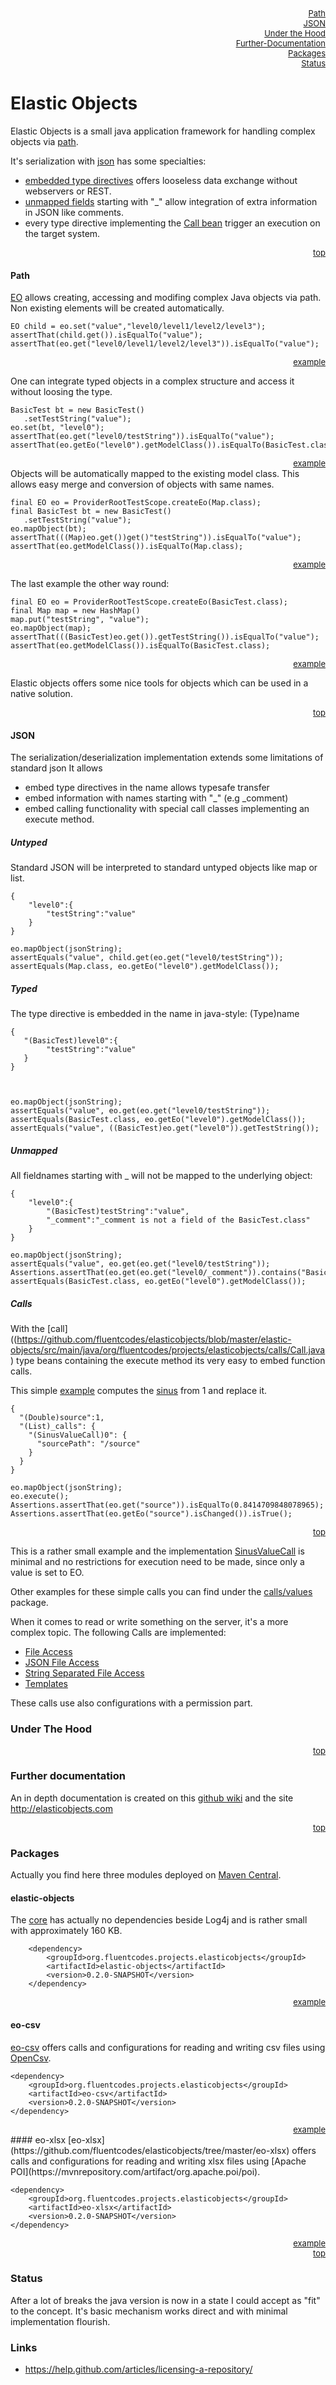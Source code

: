 <div align="right" clear="left">
<font size="2">
<a href="#path">Path</a><br>
<a href="#json">JSON</a><br>
<a href="#under-the-hood">Under the Hood</a><br>
<a href="#further-documentation">Further-Documentation</a><br>
<a href="#packages">Packages</a><br>
<a href="#status">Status</a><br>
</font>
</div>

# Elastic Objects

Elastic Objects is a small java application framework for handling complex objects via [path](#path). 

It's serialization with [json](#json) has some specialties:
* [embedded type directives](#typed) offers looseless data exchange without webservers or REST. 
* [unmapped fields](#unmapped) starting with "_" allow integration of extra information in JSON like comments.
* every type directive implementing the [Call bean](#calls) trigger an execution on the target system. 

<div align="right" style="font-size:10px"><a href="#top"><font size="2">top</font></a></div>

#### Path
 [EO](https://github.com/fluentcodes/elasticobjects/blob/master/elastic-objects/src/main/java/org/fluentcodes/projects/elasticobjects/EO.java) allows creating, accessing and modifing complex Java objects via path. Non existing elements will be created automatically. 


    EO child = eo.set("value","level0/level1/level2/level3");
    assertThat(child.get()).isEqualTo("value");
    assertThat(eo.get("level0/level1/level2/level3")).isEqualTo("value");
<div align="right" style="font-size:10px">
<a href="https://github.com/fluentcodes/elasticobjects/blob/master/eo-test/src/test/java/org/fluentcodes/projects/elasticobjects/EoSetScalarTest">
<font size="2"><a href="#packages">example</a><br></font>
</a></div>

One can integrate typed objects in a complex structure and access it without loosing the type.

    BasicTest bt = new BasicTest()
       .setTestString("value");
    eo.set(bt, "level0");
    assertThat(eo.get("level0/testString")).isEqualTo("value");
    assertThat(eo.getEo("level0").getModelClass()).isEqualTo(BasicTest.class);
<div align="right" style="font-size:10px">
<a href="https://github.com/fluentcodes/elasticobjects/blob/master/eo-test/src/test/java/org/fluentcodes/projects/elasticobjects/assets/EoMapSetBtTest">
<font size="2"><a href="#packages">example</a><br></font>
</a></div>
Objects will be automatically mapped to the existing model class. This allows easy merge and conversion of objects with same names.

    final EO eo = ProviderRootTestScope.createEo(Map.class);
    final BasicTest bt = new BasicTest()
       .setTestString("value");
    eo.mapObject(bt);
    assertThat(((Map)eo.get())get()"testString")).isEqualTo("value");
    assertThat(eo.getModelClass()).isEqualTo(Map.class);

<div align="right" style="font-size:10px">
<a href="https://github.com/fluentcodes/elasticobjects/blob/master/eo-test/src/test/java/org/fluentcodes/projects/elasticobjects/assets/EoMapObjectBtTest">
<font size="2"><a href="#packages">example</a><br></font>
</a></div>

The last example the other way round:

    final EO eo = ProviderRootTestScope.createEo(BasicTest.class);
    final Map map = new HashMap()
    map.put("testString", "value");
    eo.mapObject(map);
    assertThat(((BasicTest)eo.get()).getTestString()).isEqualTo("value");
    assertThat(eo.getModelClass()).isEqualTo(BasicTest.class);

<div align="right" style="font-size:10px">
<a href="https://github.com/fluentcodes/elasticobjects/blob/master/eo-test/src/test/java/org/fluentcodes/projects/elasticobjects/assets/EoMapObjectBtTest">
<font size="2"><a href="#packages">example</a><br></font>
</a></div>

Elastic objects offers some nice tools for objects which can be used in a native solution. 

<div align="right" style="font-size:10px"><a href="#top"><font size="2">top</font></a></div>

#### JSON
The serialization/deserialization implementation extends some limitations of standard json 
It allows 
* embed type directives in the name allows typesafe transfer
* embed information with names starting with "_" (e.g _comment)
* embed calling functionality with special call classes implementing an execute method.

##### Untyped
Standard JSON will be interpreted to standard untyped objects like map or list.
```
{
	"level0":{
		"testString":"value"
    }
}
```


```
eo.mapObject(jsonString);
assertEquals("value", child.get(eo.get("level0/testString"));
assertEquals(Map.class, eo.getEo("level0").getModelClass());
```
##### Typed
The type directive is embedded in the name in java-style: (Type)name

    {
	   "(BasicTest)level0":{
		    "testString":"value"
       }
    }

    

    eo.mapObject(jsonString);
    assertEquals("value", eo.get(eo.get("level0/testString"));
    assertEquals(BasicTest.class, eo.getEo("level0").getModelClass());
    assertEquals("value", ((BasicTest)eo.get("level0")).getTestString());


##### Unmapped
All fieldnames starting with _ will not be mapped to the underlying object:
```
{
	"level0":{
		"(BasicTest)testString":"value",
        "_comment":"_comment is not a field of the BasicTest.class"
    }
}
```

```
eo.mapObject(jsonString);
assertEquals("value", eo.get(eo.get("level0/testString"));
Assertions.assertThat(eo.get(eo.get("level0/_comment")).contains("BasicTest.class");
assertEquals(BasicTest.class, eo.getEo("level0").getModelClass());
```
##### Calls
With the [call]((https://github.com/fluentcodes/elasticobjects/blob/master/elastic-objects/src/main/java/org/fluentcodes/projects/elasticobjects/calls/Call.java) type beans containing the execute method its very easy to embed function calls. 

This simple [example](https://github.com/fluentcodes/elasticobjects/blob/master/eo-test/src/test/java/org/fluentcodes/projects/elasticobjects/calls/values/SinusValueCallTest.java) computes the [sinus](https://github.com/fluentcodes/elasticobjects/blob/master/elastic-objects/src/main/java/org/fluentcodes/projects/elasticobjects/calls/values/SinusValueCall.java) from 1 and replace it. 
```
{
  "(Double)source":1,
  "(List)_calls": {
    "(SinusValueCall)0": {
      "sourcePath": "/source"
    }
  }
}
```

```
eo.mapObject(jsonString);
eo.execute();
Assertions.assertThat(eo.get("source")).isEqualTo(0.8414709848078965);
Assertions.assertThat(eo.getEo("source").isChanged()).isTrue();
```
<div align="right" style="font-size:10px"><a href="#top"><font size="2">top</font></a></div>

This is a rather small example and the implementation [SinusValueCall](https://github.com/fluentcodes/elasticobjects/blob/master/elastic-objects/src/main/java/org/fluentcodes/projects/elasticobjects/calls/values/SinusValueCall.java) is minimal and no restrictions for execution need to be made, since only a value is set to EO.

Other examples for these simple calls you can find under the [calls/values](https://github.com/fluentcodes/elasticobjects/blob/master/elastic-objects/src/main/java/org/fluentcodes/projects/elasticobjects/calls/values/) package.

When it comes to read or write something on the server, it's a more complex topic. The following Calls are implemented: 

* [File Access](https://github.com/fluentcodes/elasticobjects/blob/master/elastic-objects/src/main/java/org/fluentcodes/projects/elasticobjects/calls/files)
* [JSON File Access](https://github.com/fluentcodes/elasticobjects/blob/master/elastic-objects/src/main/java/org/fluentcodes/projects/elasticobjects/calls/json)
* [String Separated File Access](https://github.com/fluentcodes/elasticobjects/blob/master/elastic-objects/src/main/java/org/fluentcodes/projects/elasticobjects/calls/scs)
* [Templates](https://github.com/fluentcodes/elasticobjects/blob/master/elastic-objects/src/main/java/org/fluentcodes/projects/elasticobjects/calls/templates)

These calls use also configurations with a permission part. 

### Under The Hood


<div align="right" style="font-size:10px"><a href="#top"><font size="2">top</font></a></div>


### Further documentation

An in depth documentation is created on this [github wiki](https://github.com/fluentcodes/elasticobjects/wiki) and the site http://elasticobjects.com



<div align="right" style="font-size:10px"><a href="#top"><font size="2">top</font></a></div>


### Packages
Actually you find here three modules deployed on [Maven Central](https://mvnrepository.com/artifact/org.fluentcodes.projects.elasticobjects).

#### elastic-objects
The [core](https://github.com/fluentcodes/elasticobjects/tree/master/eo) has actually no dependencies beside Log4j and is rather small with approximately 160 KB.
```
    <dependency>
        <groupId>org.fluentcodes.projects.elasticobjects</groupId>
        <artifactId>elastic-objects</artifactId>
        <version>0.2.0-SNAPSHOT</version>
    </dependency>
```

<div align="right" style="font-size:10px">
<a href="https://mvnrepository.com/artifact/org.fluentcodes.projects.elasticobjects/eo">
<font size="2"><a href="#packages">example</a><br></font>
</a></div>

#### eo-csv
[eo-csv](https://github.com/fluentcodes/elasticobjects/tree/master/eo-csv) offers calls and configurations for reading and writing csv files using [OpenCsv](https://mvnrepository.com/artifact/com.opencsv/opencsv).


    <dependency>
        <groupId>org.fluentcodes.projects.elasticobjects</groupId>
        <artifactId>eo-csv</artifactId>
        <version>0.2.0-SNAPSHOT</version>
    </dependency>

<div align="right" style="font-size:10px">
<a href="https://mvnrepository.com/artifact/org.fluentcodes.projects.elasticobjects/eo-csv">
<font size="2"><a href="#packages">example</a><br></font>
</a></div>
#### eo-xlsx
[eo-xlsx](https://github.com/fluentcodes/elasticobjects/tree/master/eo-xlsx) offers calls and configurations for reading and writing xlsx files using [Apache POI](https://mvnrepository.com/artifact/org.apache.poi/poi).


    <dependency>
        <groupId>org.fluentcodes.projects.elasticobjects</groupId>
        <artifactId>eo-xlsx</artifactId>
        <version>0.2.0-SNAPSHOT</version>
    </dependency>

<div align="right" style="font-size:10px">
<a href="https://mvnrepository.com/artifact/org.fluentcodes.projects.elasticobjects/eo-xlsx">
<font size="2"><a href="#packages">example</a><br></font>
</a></div>

<div align="right" style="font-size:10px"><a href="#top"><font size="2">top</font></a></div>

### Status
After a lot of breaks the java version is now in a state I could accept as "fit" to the concept. It's basic mechanism works direct and with minimal implementation flourish.


### Links
* https://help.github.com/articles/licensing-a-repository/
